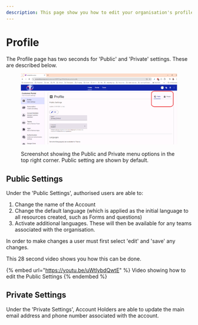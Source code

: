 ```yaml
---
description: This page show you how to edit your organisation's profile
---
```


# Profile

The Profile page has two seconds for 'Public' and 'Private' settings.  These are described below.&#x20;

<figure><img src="../../../.gitbook/assets/image (3) (1) (1).png" alt=""><figcaption><p>Screenshot showing the Public and Private menu options in the top right corner.  Public setting are shown by default.</p></figcaption></figure>

## Public Settings

Under the 'Public Settings', authorised users are able to:

1. Change the name of the Account
2. Change the default language (which is applied as the initial language to all resources created, such as Forms and questions)
3. Activate additional languages.  These will then be available for any teams associated with the organisation.

In order to make changes a user must first select 'edit' and 'save' any changes.

This 28 second video shows you how this can be done.

{% embed url="https://youtu.be/uWtlybdQwtE" %}
Video showing how to edit the Public Settings&#x20;
{% endembed %}

## Private Settings

Under the 'Private Settings', Account Holders are able to update the main email address and phone number associated with the account. &#x20;



